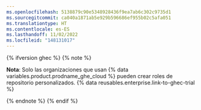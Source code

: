 ```yaml
---
ms.openlocfilehash: 5138879c90e5348928436f9ea7ab6c302c9735d1
ms.sourcegitcommit: ca040a1871ab5e929b596686ef955b02c5afa051
ms.translationtype: HT
ms.contentlocale: es-ES
ms.lasthandoff: 11/02/2022
ms.locfileid: "148131017"
---
```

{% ifversion ghec %} {% note %}

**Nota**: Solo las organizaciones que usan {% data variables.product.prodname_ghe_cloud %} pueden crear roles de repositorio personalizados. {% data reusables.enterprise.link-to-ghec-trial %}

{% endnote %} {% endif %}